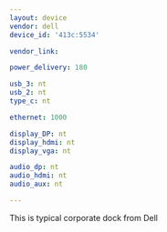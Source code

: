 ```yaml
---
layout: device
vendor: dell
device_id: '413c:5534'

vendor_link:

power_delivery: 180

usb_3: nt
usb_2: nt
type_c: nt

ethernet: 1000

display_DP: nt
display_hdmi: nt
display_vga: nt

audio_dp: nt
audio_hdmi: nt
audio_aux: nt

---
```


This is typical corporate dock from Dell
